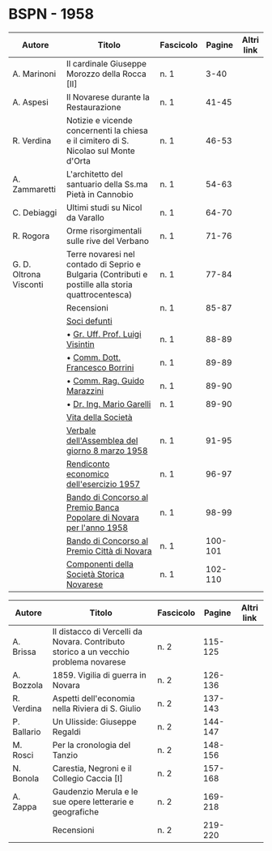 # BSPN - 1958

| Autore                 | Titolo                                                                                                                | Fascicolo | Pagine  | Altri link |
|------------------------|-----------------------------------------------------------------------------------------------------------------------|-----------|---------|------------|
| A. Marinoni            | Il cardinale Giuseppe Morozzo della Rocca [II]                                                                        | n. 1      | 3-40    |            |
| A. Aspesi              | Il Novarese durante la Restaurazione                                                                                  | n. 1      | 41-45   |            |
| R. Verdina             | Notizie e vicende concernenti la chiesa e il cimitero di S. Nicolao sul Monte d'Orta                                  | n. 1      | 46-53   |            |
| A. Zammaretti          | L'architetto del santuario della Ss.ma Pietà in Cannobio                                                              | n. 1      | 54-63   |            |
| C. Debiaggi            | Ultimi studi su Nicol da Varallo                                                                                      | n. 1      | 64-70   |            |
| R. Rogora              | Orme risorgimentali sulle rive del Verbano                                                                            | n. 1      | 71-76   |            |
| G. D. Oltrona Visconti | Terre novaresi nel contado di Seprio e Bulgaria (Contributi e postille alla storia quattrocentesca)                   | n. 1      | 77-84   |            |
|                        | Recensioni                                                                                                            | n. 1      | 85-87   |            |
|                        | [Soci defunti](http://www.ssno.it/BSPNo/bspn_vita58.html#583)                                                         |           |         |            |
|                        | • [Gr. Uff. Prof. Luigi Visintin](http://www.ssno.it/BSPNo/bspn_vita58.html#583-1)                                    | n. 1      | 88-89   |            |
|                        | • [Comm. Dott. Francesco Borrini](http://www.ssno.it/BSPNo/bspn_vita58.html#583-2)                                    | n. 1      | 89-89   |            |
|                        | • [Comm. Rag. Guido Marazzini](http://www.ssno.it/BSPNo/bspn_vita58.html#583-3)                                       | n. 1      | 89-90   |            |
|                        | • [Dr. Ing. Mario Garelli](http://www.ssno.it/BSPNo/bspn_vita58.html#583-4)                                           | n. 1      | 89-90   |            |
|                        | [Vita della Società](http://www.ssno.it/BSPNo/bspn_vita58.html#580)                                                   |           |         |            |
|                        | [Verbale dell'Assemblea del giorno 8 marzo 1958](http://www.ssno.it/BSPNo/bspn_vita58.html#581)                       | n. 1      | 91-95   |            |
|                        | [Rendiconto economico dell'esercizio 1957](http://www.ssno.it/BSPNo/bspn_vita58.html#582)                             | n. 1      | 96-97   |            |
|                        | [Bando di Concorso al Premio Banca Popolare di Novara per l'anno 1958](http://www.ssno.it/BSPNo/bspn_vita58.html#584) | n. 1      | 98-99   |            |
|                        | [Bando di Concorso al Premio Città di Novara](http://www.ssno.it/BSPNo/bspn_vita58.html#585)                          | n. 1      | 100-101 |            |
|                        | [Componenti della Società Storica Novarese](http://www.ssno.it/SSN/ssn_soci1958.html)                                 | n. 1      | 102-110 |            |

| Autore      | Titolo                                                                               | Fascicolo | Pagine  | Altri link |
|-------------|--------------------------------------------------------------------------------------|-----------|---------|------------|
| A. Brissa   | Il distacco di Vercelli da Novara. Contributo storico a un vecchio problema novarese | n. 2      | 115-125 |            |
| A. Bozzola  | 1859. Vigilia di guerra in Novara                                                    | n. 2      | 126-136 |            |
| R. Verdina  | Aspetti dell'economia nella Riviera di S. Giulio                                     | n. 2      | 137-143 |            |
| P. Ballario | Un Ulisside: Giuseppe Regaldi                                                        | n. 2      | 144-147 |            |
| M. Rosci    | Per la cronologia del Tanzio                                                         | n. 2      | 148-156 |            |
| N. Bonola   | Carestia, Negroni e il Collegio Caccia [I]                                           | n. 2      | 157-168 |            |
| A. Zappa    | Gaudenzio Merula e le sue opere letterarie e geografiche                             | n. 2      | 169-218 |            |
|             | Recensioni                                                                           | n. 2      | 219-220 |            |
